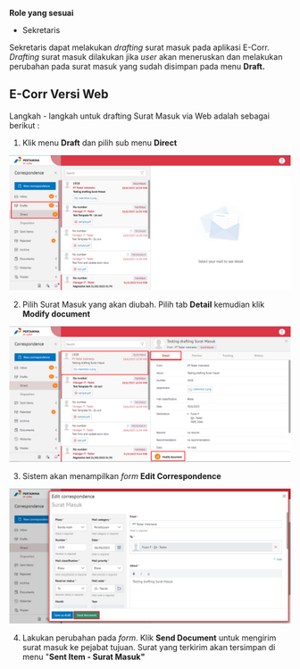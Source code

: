 **Role yang sesuai**

- Sekretaris

Sekretaris dapat melakukan _drafting_ surat masuk pada aplikasi E-Corr. _Drafting_ surat masuk dilakukan jika _user_ akan meneruskan dan melakukan perubahan pada surat masuk yang sudah disimpan pada menu **Draft.**


## **E-Corr Versi Web**

Langkah - langkah untuk drafting Surat Masuk via Web adalah sebagai berikut :

1.    Klik menu **Draft** dan pilih sub menu  **Direct**

![gambar](SuratMasuk/SM_Web/SM-4.png)

2.    Pilih Surat Masuk yang akan diubah. Pilih tab **Detail** kemudian klik **Modify document**

![gambar](SuratMasuk/SM_Web/SM-5.png)

3.    Sistem akan menampilkan _form_ **Edit Correspondence**

![gambar](SuratMasuk/SM_Web/SM-6.png)

4.	  Lakukan perubahan pada _form_. Klik **Send Document** untuk mengirim surat masuk ke pejabat tujuan. Surat yang terkirim akan tersimpan di menu "**Sent Item - Surat Masuk"**





